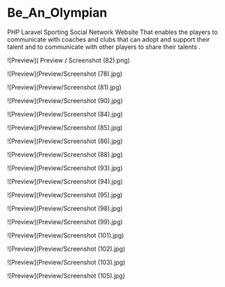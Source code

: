 # Be_An_Olympian
PHP Laravel Sporting Social Network Website That enables the players to communicate with coaches and clubs that can adopt and support their talent and to communicate with other players to share their talents .

![Preview]( Preview / Screenshot (82).png)

![Preview](Preview/Screenshot (78).jpg)

![Preview](Preview/Screenshot (81).jpg)

![Preview](Preview/Screenshot (90).jpg)

![Preview](Preview/Screenshot (84).jpg)

![Preview](Preview/Screenshot (85).jpg)

![Preview](Preview/Screenshot (86).jpg)

![Preview](Preview/Screenshot (88).jpg)

![Preview](Preview/Screenshot (93).jpg)

![Preview](Preview/Screenshot (94).jpg)

![Preview](Preview/Screenshot (95).jpg)

![Preview](Preview/Screenshot (98).jpg)

![Preview](Preview/Screenshot (99).jpg)

![Preview](Preview/Screenshot (101).jpg)

![Preview](Preview/Screenshot (102).jpg)

![Preview](Preview/Screenshot (103).jpg)

![Preview](Preview/Screenshot (105).jpg)


